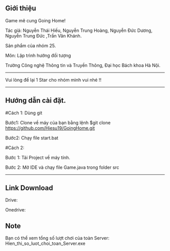## Giới thiệu

Game mê cung Going Home!

Tác giả: Nguyễn Thái Hiếu, Nguyễn Trung Hoàng, Nguyễn Đức Dương, Nguyễn Trung Đức ,Trần Văn Khánh.

Sản phẩm của nhóm 25.

Môn: Lập trình hướng đối tượng

Trường Công nghệ Thông tin và Truyền Thông, Đại học Bách khoa Hà Nội.

---

Vui lòng để lại 1 Star cho nhóm mình vui nhé !!

---

## Hướng dẫn cài đặt.

#Cách 1: Dùng git

Bước1: Clone về máy của bạn bằng lệnh $git clone https://github.com/Hiesu19/GoingHome.git

Bước2: Chạy file start.bat

#Cách 2:

Bước 1: Tải Project về máy tính.

Bước 2: Mở IDE và chạy file Game.java trong folder src

---

## Link Download

Drive:

Onedrive:

## Note

Bạn có thể xem tổng số lượt chơi của toàn Server: Hien_thi_so_luot_choi_toan_Server.exe
